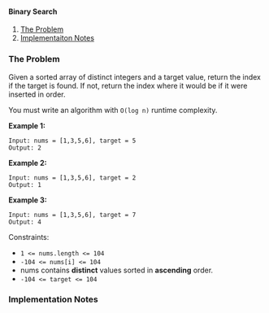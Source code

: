 #### Binary Search

1. [The Problem](#the-problem)
2. [Implementaiton Notes](#implementation-notes)


### The Problem

Given a sorted array of distinct integers and a target value, return the index if the target is found. If not, return the index where it would be if it were inserted in order.

You must write an algorithm with `O(log n)` runtime complexity.


**Example 1:**
```
Input: nums = [1,3,5,6], target = 5
Output: 2
```

**Example 2:**
```
Input: nums = [1,3,5,6], target = 2
Output: 1
```

**Example 3:**
```
Input: nums = [1,3,5,6], target = 7
Output: 4
``` 

Constraints:

* `1 <= nums.length <= 104`
* `-104 <= nums[i] <= 104`
* nums contains **distinct** values sorted in **ascending** order.
* `-104 <= target <= 104`

### Implementation Notes
